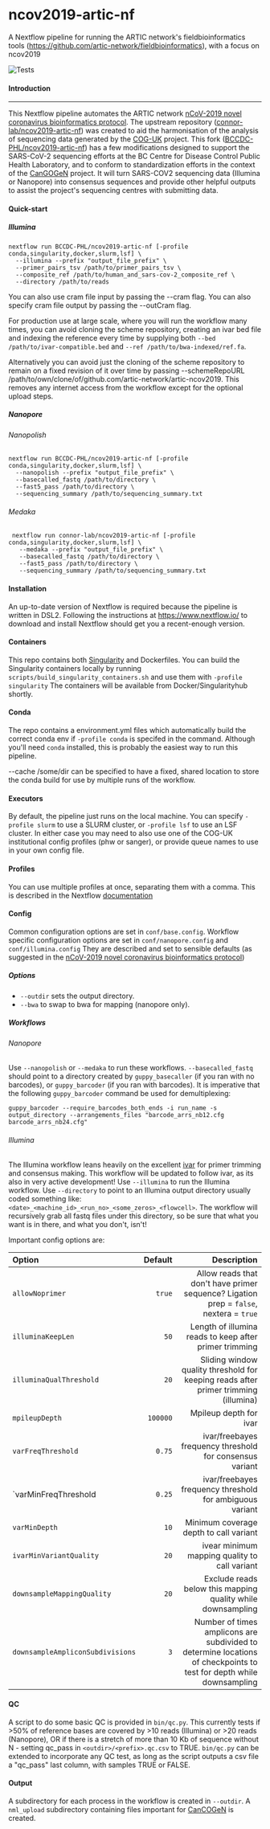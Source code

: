 # ncov2019-artic-nf
A Nextflow pipeline for running the ARTIC network's fieldbioinformatics tools (https://github.com/artic-network/fieldbioinformatics), with a focus on ncov2019

![Tests](https://github.com/BCCDC-PHL/ncov2019-artic-nf/actions/workflows/pull_request.yml/badge.svg)

#### Introduction

------------

This Nextflow pipeline automates the ARTIC network [nCoV-2019 novel coronavirus bioinformatics protocol](https://artic.network/ncov-2019/ncov2019-bioinformatics-sop.html "nCoV-2019 novel coronavirus bioinformatics protocol"). The upstream repository ([connor-lab/ncov2019-artic-nf](https://github.com/connor-lab/ncov2019-artic-nf)) was created to aid the harmonisation of the analysis of sequencing data generated by the [COG-UK](https://github.com/COG-UK) project. This fork ([BCCDC-PHL/ncov2019-artic-nf](https://github.com/BCCDC-PHL/ncov2019-artic-nf)) has a few modifications designed to support the SARS-CoV-2 sequencing efforts at the BC Centre for Disease Control Public Health Laboratory, and to conform to standardization efforts in the context of the [CanGOGeN](https://www.genomecanada.ca/en/cancogen) project. It will turn SARS-COV2 sequencing data (Illumina or Nanopore) into consensus sequences and provide other helpful outputs to assist the project's sequencing centres with submitting data.
 

#### Quick-start
##### Illumina

```
nextflow run BCCDC-PHL/ncov2019-artic-nf [-profile conda,singularity,docker,slurm,lsf] \
  --illumina --prefix "output_file_prefix" \
  --primer_pairs_tsv /path/to/primer_pairs_tsv \
  --composite_ref /path/to/human_and_sars-cov-2_composite_ref \
  --directory /path/to/reads 
```
You can also use cram file input by passing the --cram flag.
You can also specify cram file output by passing the --outCram flag.

For production use at large scale, where you will run the workflow many times, you can avoid cloning the scheme repository, creating an ivar bed file and indexing the reference every time by supplying both `--bed /path/to/ivar-compatible.bed` and `--ref /path/to/bwa-indexed/ref.fa`.

Alternatively you can avoid just the cloning of the scheme repository to remain on a fixed revision of it over time by passing --schemeRepoURL /path/to/own/clone/of/github.com/artic-network/artic-ncov2019. This removes any internet access from the workflow except for the optional upload steps.

##### Nanopore
###### Nanopolish

```
nextflow run BCCDC-PHL/ncov2019-artic-nf [-profile conda,singularity,docker,slurm,lsf] \
  --nanopolish --prefix "output_file_prefix" \
  --basecalled_fastq /path/to/directory \
  --fast5_pass /path/to/directory \
  --sequencing_summary /path/to/sequencing_summary.txt
```

###### Medaka

```
 nextflow run connor-lab/ncov2019-artic-nf [-profile conda,singularity,docker,slurm,lsf] \
   --medaka --prefix "output_file_prefix" \
   --basecalled_fastq /path/to/directory \
   --fast5_pass /path/to/directory \
   --sequencing_summary /path/to/sequencing_summary.txt
```

#### Installation
An up-to-date version of Nextflow is required because the pipeline is written in DSL2. Following the instructions at https://www.nextflow.io/ to download and install Nextflow should get you a recent-enough version. 

#### Containers
This repo contains both [Singularity]("https://sylabs.io/guides/3.0/user-guide/index.html") and Dockerfiles. You can build the Singularity containers locally by running `scripts/build_singularity_containers.sh` and use them with `-profile singularity` The containers will be available from Docker/Singularityhub shortly.

#### Conda
The repo contains a environment.yml files which automatically build the correct conda env if `-profile conda` is specifed in the command. Although you'll need `conda` installed, this is probably the easiest way to run this pipeline.

--cache /some/dir can be specified to have a fixed, shared location to store the conda build for use by multiple runs of the workflow.

#### Executors
By default, the pipeline just runs on the local machine. You can specify `-profile slurm` to use a SLURM cluster, or `-profile lsf` to use an LSF cluster. In either case you may need to also use one of the COG-UK institutional config profiles (phw or sanger), or provide queue names to use in your own config file.

#### Profiles
You can use multiple profiles at once, separating them with a comma. This is described in the Nextflow [documentation](https://www.nextflow.io/docs/latest/config.html#config-profiles) 

#### Config
Common configuration options are set in `conf/base.config`. Workflow specific configuration options are set in `conf/nanopore.config` and `conf/illumina.config` They are described and set to sensible defaults (as suggested in the [nCoV-2019 novel coronavirus bioinformatics protocol](https://artic.network/ncov-2019/ncov2019-bioinformatics-sop.html "nCoV-2019 novel coronavirus bioinformatics protocol"))

##### Options
- `--outdir` sets the output directory.
- `--bwa` to swap to bwa for mapping (nanopore only).

##### Workflows

###### Nanopore
Use `--nanopolish` or `--medaka` to run these workflows. `--basecalled_fastq` should point to a directory created by `guppy_basecaller` (if you ran with no barcodes), or `guppy_barcoder` (if you ran with barcodes). It is imperative that the following `guppy_barcoder` command be used for demultiplexing:

```
guppy_barcoder --require_barcodes_both_ends -i run_name -s output_directory --arrangements_files "barcode_arrs_nb12.cfg barcode_arrs_nb24.cfg"
```

###### Illumina
The Illumina workflow leans heavily on the excellent [ivar](https://github.com/andersen-lab/ivar) for primer trimming and consensus making. This workflow will be updated to follow ivar, as its also in very active development! Use `--illumina` to run the Illumina workflow. Use `--directory` to point to an Illumina output directory usually coded something like: `<date>_<machine_id>_<run_no>_<some_zeros>_<flowcell>`. The workflow will recursively grab all fastq files under this directory, so be sure that what you want is in there, and what you don't, isn't! 

Important config options are:

| Option                           | Default  | Description                                                                                                         |
|:---------------------------------|---------:|--------------------------------------------------------------------------------------------------------------------:|
| `allowNoprimer`                  | `true`   | Allow reads that don't have primer sequence? Ligation prep = `false`, nextera = `true`                              |
| `illuminaKeepLen`                | `50`     | Length of illumina reads to keep after primer trimming                                                              |
| `illuminaQualThreshold`          | `20`     | Sliding window quality threshold for keeping reads after primer trimming (illumina)                                 |
| `mpileupDepth`                   | `100000` | Mpileup depth for ivar                                                                                              |
| `varFreqThreshold`               | `0.75`   | ivar/freebayes frequency threshold for consensus variant                                                            |
| `varMinFreqThreshold             | `0.25`   | ivar/freebayes frequency threshold for ambiguous variant                                                            |
| `varMinDepth`                    | `10`     | Minimum coverage depth to call variant                                                                    |
| `ivarMinVariantQuality`          | `20`     | ivear minimum mapping quality to call variant                                                                       |
| `downsampleMappingQuality`       | `20`     | Exclude reads below this mapping quality while downsampling                                                         |
| `downsampleAmpliconSubdivisions` | `3`      | Number of times amplicons are subdivided to determine locations of checkpoints to test for depth while downsampling |


#### QC
A script to do some basic QC is provided in `bin/qc.py`. This currently tests if >50% of reference bases are covered by >10 reads (Illumina) or >20 reads (Nanopore), OR if there is a stretch of more than 10 Kb of sequence without N - setting qc_pass in `<outdir>/<prefix>.qc.csv` to TRUE. `bin/qc.py` can be extended to incorporate any QC test, as long as the script outputs a csv file a "qc_pass" last column, with samples TRUE or FALSE.

#### Output
A subdirectory for each process in the workflow is created in `--outdir`. A `nml_upload` subdirectory containing files important for [CanCOGeN](https://www.genomecanada.ca/en/cancogen) is created. 
